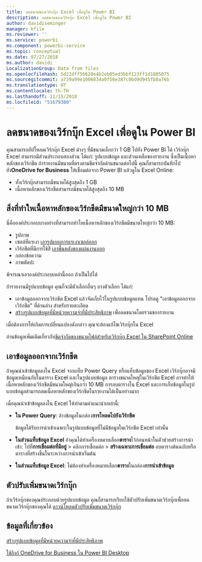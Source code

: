```yaml
---
title: ลดขนาดของเวิร์กบุ๊ก Excel เพื่อดูใน Power BI
description: ลดขนาดของเวิร์กบุ๊ก Excel เพื่อดูใน Power BI
author: davidiseminger
manager: kfile
ms.reviewer: ''
ms.service: powerbi
ms.component: powerbi-service
ms.topic: conceptual
ms.date: 07/27/2018
ms.author: davidi
LocalizationGroup: Data from files
ms.openlocfilehash: 5d21dff56620e4b2eb05ed3bbf123ff1d1805075
ms.sourcegitcommit: a739a99e1006834a0f56e387c0bd9d945fb8a76b
ms.translationtype: HT
ms.contentlocale: th-TH
ms.lasthandoff: 11/15/2018
ms.locfileid: "51679380"
---
```

# <a name="reduce-the-size-of-an-excel-workbook-to-view-it-in-power-bi"></a>ลดขนาดของเวิร์กบุ๊ก Excel เพื่อดูใน Power BI
คุณสามารถอัปโหลดเวิร์กบุ๊ก Excel ต่างๆ ที่มีขนาดเล็กกว่า 1 GB ไปยัง Power BI ได้ เวิร์กบุ๊ก Excel สามารถมีส่วนประกอบสองส่วน ได้แก่: รูปแบบข้อมูล และส่วนเหลือของรายงาน ซึ่งเป็นเนื้อหาหลักของเวิร์กชีต ถ้ารายงานมีขนาดที่ตรงตามขีดจำกัดด้านขนาดต่อไปนี้ คุณก็สามารถบันทึกไปยัง**OneDrive for Business** ให้เชื่อมต่อจาก Power BI แล้วดูใน Excel Online:

* ทั้งเวิร์กบุ๊กสามารถมีขนาดได้สูงสุดถึง 1 GB
* เนื้อหาหลักของเวิร์กชีตสามารถมีขนาดได้สูงสุดถึง 10 MB

## <a name="what-makes-core-worksheet-contents-larger-than-10-mb"></a>สิ่งที่ทำใหเนื้อหาหลักของเวิร์กชีตมีขนาดใหญ่กว่า 10 MB
นี่คือองค์ประกอบบางอย่างที่สามารถทำใหเนื้อหาหลักของเวิร์กชีตมีขนาดใหญ่กว่า 10 MB:

* รูปภาพ
* เซลล์ที่แรเงา [เอารูปแบบการแรเงาเซลล์ออก](https://support.office.com/article/Add-or-change-the-background-color-of-cells-ac10f131-b847-428f-b656-d65375fb815e)
* เวิร์กชีตที่มีการใช้สี [เอาพื้นหลังของแผ่นงานออก](https://support.office.com/article/add-or-remove-a-sheet-background-3577a762-8450-4556-96a2-cc265abc00a8)
* กล่องข้อความ
* ภาพตัดปะ

พิจารณาเอาองค์ประกอบเหล่านี้ออก ถ้าเป็นไปได้ 

ถ้ารายงานมีรูปแบบข้อมูล คุณก็จะมีตัวเลือกอื่นๆ บางตัวเลือก ได้แก่: 

* เอาข้อมูลออกจากเวิร์กชีต Excel แล้วจัดเก็บไว้ในรูปแบบข้อมูลแทน โปรดดู "เอาข้อมูลออกจากเวิร์กชีต" ที่ด้านล่าง สำหรับรายละเอียด 
* [สร้างรูปแบบข้อมูลที่มีหน่วยความจำที่มีประสิทธิภาพ](https://support.office.com/article/Create-a-memory-efficient-Data-Model-using-Excel-2013-and-the-Power-Pivot-add-in-951c73a9-21c4-46ab-9f5e-14a2833b6a70) เพื่อลดขนาดโดยรวมของรายงาน

เมื่อต้องการให้เกิดการเปลี่ยนแปลงดังกล่าว คุณจะต้องแก้ไขเวิร์กบุ๊กใน Excel

อ่านข้อมูลเพิ่มเติมเกี่ยวกับ[ขีดจำกัดของขนาดไฟล์สำหรับเวิร์กบุ๊ก Excel ใน SharePoint Online](https://support.office.com/article/File-size-limits-for-workbooks-in-SharePoint-Online-9e5bc6f8-018f-415a-b890-5452687b325e)

## <a name="remove-data-from-worksheets"></a>เอาข้อมูลออกจากเวิร์กชีต
ถ้าคุณนำเข้าข้อมูลลงใน Excel จากแท็บ Power Query หรือแท็บข้อมูลของ Excel เวิร์กบุ๊กอาจมีข้อมูลเหมือนกับในตาราง Excel และในรูปแบบข้อมูล ตารางขนาดใหญ่ในเวิร์กชีต Excel อาจทำให้เนื้อหาหลักของเวิร์กชีตมีขนาดใหญ่เกินกว่า 10 MB การลบตารางใน Excel และการเก็บข้อมูลในรูปแบบข้อมูลสามารถลดเนื้อหาหลักของเวิร์กชีตในรายงานได้เป็นอย่างมาก 

เมื่อคุณนำเข้าข้อมูลลงใน Excel ให้ทำตามคำแนะนำเหล่านี้:

* **ใน Power Query**: ล้างข้อมูลในกล่อง**การโหลดไปยังเวิร์กชีต**
  
  ข้อมูลได้รับการนำเข้าเฉพาะในรูปแบบข้อมูลที่ไม่มีข้อมูลในเวิร์กชีต Excel เท่านั้น
* **ในส่วนแท็บข้อมูล Excel** ถ้าคุณได้ทำเครื่องหมายเลือก**ตาราง**ไว้ก่อนหน้าในตัวช่วยสร้างการนำเข้า: ไปที่**การเชื่อมต่อที่มีอยู่** \> คลิกการเชื่อมต่อ \> **สร้างเฉพาะการเชื่อมต่อ** ลบตารางต้นฉบับหรือตารางที่สร้างขึ้นในระหว่างการนำเข้าเริ่มต้น
* **ในส่วนแท็บข้อมูล Excel**: ไม่ต้องทำเครื่องหมายเลือก**ตาราง**ในกล่อง**การนำเข้าข้อมูล**

## <a name="workbook-size-optimizer"></a>ตัวปรับเพิ่มขนาดเวิร์กบุ๊ก
ถ้าเวิร์กบุ๊กของคุณประกอบด้วยรูปแบบข้อมูล คุณก็สามารถเรียกใช้ตัวปรับเพิ่มขนาดเวิร์กบุ๊กเพื่อลดขนาดเวิร์กบุ๊กของคุณได้ [ดาวน์โหลดตัวปรับเพิ่มขนาดเวิร์กบุ๊ก](https://www.microsoft.com/download/details.aspx?id=38793)

## <a name="related-info"></a>ข้อมูลที่เกี่ยวข้อง
[สร้างรูปแบบข้อมูลที่มีหน่วยความจำที่มีประสิทธิภาพ](https://support.office.com/article/Create-a-memory-efficient-Data-Model-using-Excel-2013-and-the-Power-Pivot-add-in-951c73a9-21c4-46ab-9f5e-14a2833b6a70)

[ใช้ลิงก์ OneDrive for Business ใน Power BI Desktop](desktop-use-onedrive-business-links.md)

